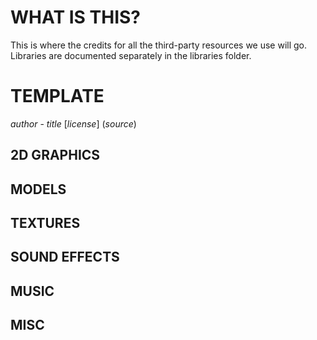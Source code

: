 # WHAT IS THIS?

This is where the credits for all the third-party resources we use will go. Libraries are documented separately in the libraries folder.

# TEMPLATE

*author* - *title* [*license*] (*source*)

## 2D GRAPHICS

## MODELS

## TEXTURES

## SOUND EFFECTS

## MUSIC

## MISC

